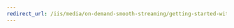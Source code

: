 ```yaml
---
redirect_url: /iis/media/on-demand-smooth-streaming/getting-started-with-iis-smooth-streaming
---
```

